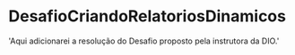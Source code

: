 # DesafioCriandoRelatoriosDinamicos
'Aqui adicionarei a resolução do Desafio proposto pela instrutora da DIO.'
